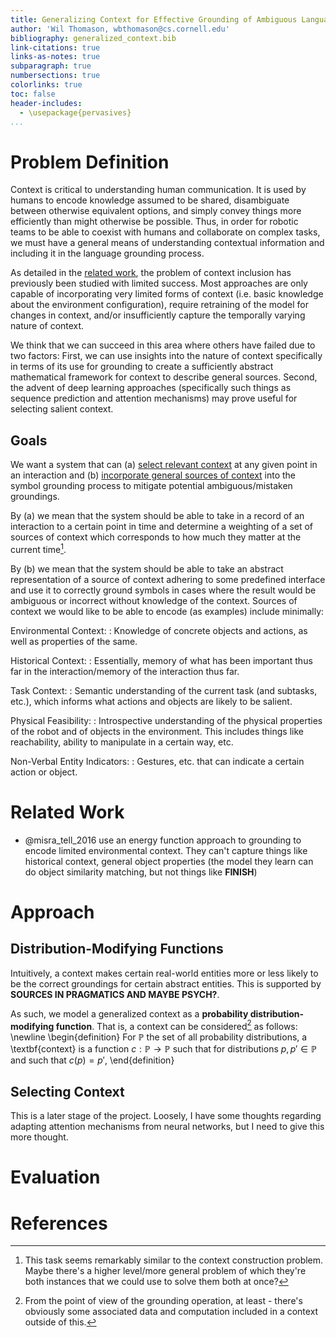 ```yaml
---
title: Generalizing Context for Effective Grounding of Ambiguous Language
author: 'Wil Thomason, wbthomason@cs.cornell.edu'
bibliography: generalized_context.bib
link-citations: true
links-as-notes: true
subparagraph: true
numbersections: true
colorlinks: true
toc: false
header-includes:
  - \usepackage{pervasives}
...
```


# Problem Definition

Context is critical to understanding human communication. It is used by humans to encode knowledge
assumed to be shared, disambiguate between otherwise equivalent options, and simply convey things
more efficiently than might otherwise be possible. Thus, in order for robotic teams to be able to
coexist with humans and collaborate on complex tasks, we must have a general means of understanding
contextual information and including it in the language grounding process.

As detailed in the [related work](#related-work), the problem of context inclusion has previously
been studied with limited success. Most approaches are only capable of incorporating very limited
forms of context (i.e. basic knowledge about the environment configuration), require retraining of
the model for changes in context, and/or insufficiently capture the temporally varying nature of
context.

We think that we can succeed in this area where others have failed due to two factors: First,
we can use insights into the nature of context specifically in terms of its use for grounding to 
create a sufficiently abstract mathematical framework for context to describe general sources. 
Second, the
advent of deep learning approaches (specifically such things as sequence prediction and attention
mechanisms) may prove useful for selecting salient context.

## Goals

We want a system that can (a) [select relevant context](#selecting-context) at any given point in an 
interaction and (b) [incorporate general sources  of context](#distribution-modifying-functions) 
into the symbol grounding process to mitigate potential ambiguous/mistaken groundings.

By (a) we mean that the system should be able to take in a record of an interaction to a certain 
point in time and determine a weighting of a set of sources of context which corresponds to how much 
they matter at the current time[^recursive].

By (b) we mean that the system should be able to take an abstract representation of a source of 
context adhering to some predefined interface and use it to correctly ground symbols in cases where 
the result would be ambiguous or incorrect without knowledge of the context. Sources of context we 
would like to be able to encode (as examples) include minimally:

Environmental Context:
: Knowledge of concrete objects and actions, as well as properties of the same.

Historical Context:
: Essentially, memory of what has been important thus far in the interaction/memory of the 
interaction thus far.

Task Context:
: Semantic understanding of the current task (and subtasks, etc.), which informs what actions and 
objects are likely to be salient.

Physical Feasibility:
: Introspective understanding of the physical properties of the robot and of objects in the 
environment. This includes things like reachability, ability to manipulate in a certain way, etc.

Non-Verbal Entity Indicators:
: Gestures, etc. that can indicate a certain action or object.

[^recursive]: This task seems remarkably similar to the context construction problem.
  Maybe there's a higher level/more general problem of which they're both instances that we could use to solve 
  them both at once?

# Related Work

- @misra_tell_2016 use an energy function approach to grounding to encode limited environmental 
  context. They can't capture things like historical context, general object properties (the model 
  they learn can do object similarity matching, but not things like **FINISH**)

# Approach

## Distribution-Modifying Functions

Intuitively, a context makes certain real-world entities more or less likely to be the correct 
groundings for certain abstract entities. This is supported by **SOURCES IN PRAGMATICS AND MAYBE 
PSYCH?**.

As such, we model a generalized context as a **probability distribution-modifying function**. That 
is, a context can be considered[^data] as follows:
\newline
\begin{definition}
  For $\mathbb{P}$ the set of all probability distributions, a \textbf{context} is a function 
$c:\mathbb{P}\to\mathbb{P}$ such that for distributions $p,p'\in\mathbb{P}$ and such that $c(p)=p'$, 
\end{definition}

[^data]: From the point of view of the grounding operation, at least - there's obviously some 
associated data and computation included in a context outside of this.

## Selecting Context

This is a later stage of the project. Loosely, I have some thoughts regarding adapting attention 
mechanisms from neural networks, but I need to give this more thought.

# Evaluation

# References

